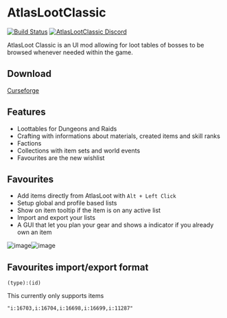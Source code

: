# AtlasLootClassic

[![Build Status](https://travis-ci.com/Hoizame/AtlasLootClassic.svg?branch=master)](https://travis-ci.com/Hoizame/AtlasLootClassic) [![AtlasLootClassic Discord](https://img.shields.io/badge/discord-atlaslootclassic-7289DA)](https://discord.gg/vMUwzPc)

AtlasLoot Classic is an UI mod allowing for loot tables of bosses to be browsed whenever needed within the game.

## Download

[Curseforge](https://www.curseforge.com/wow/addons/atlaslootclassic)

## Features

* Loottables for Dungeons and Raids
* Crafting with informations about materials, created items and skill ranks
* Factions
* Collections with item sets and world events
* Favourites are the new wishlist

## Favourites

* Add items directly from AtlasLoot with `Alt + Left Click`
* Setup global and profile based lists
* Show on item tooltip if the item is on any active list
* Import and export your lists
* A GUI that let you plan your gear and shows a indicator if you already own an item

![image](https://drive.google.com/uc?export=view&id=1ExzBOWRcefewTRHA9BQOdz9m7FFY-zzP)![image](https://drive.google.com/uc?export=view&id=187PAs2VYp2b6AQqIvq1Dcstb-B1DXJJx)

## Favourites import/export format

`(type):(id)`

This currently only supports items

`"i:16703,i:16704,i:16698,i:16699,i:11287"`
